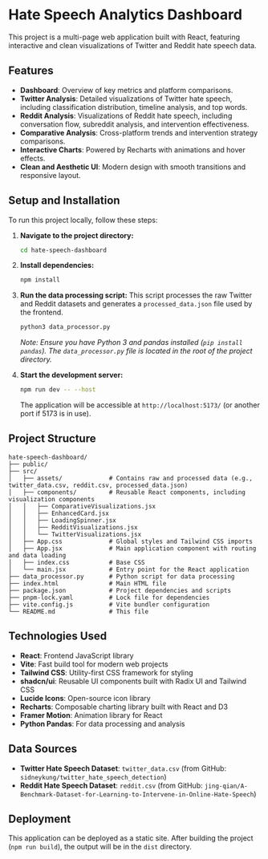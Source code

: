 # Hate Speech Analytics Dashboard

This project is a multi-page web application built with React, featuring interactive and clean visualizations of Twitter and Reddit hate speech data.

## Features

- **Dashboard**: Overview of key metrics and platform comparisons.
- **Twitter Analysis**: Detailed visualizations of Twitter hate speech, including classification distribution, timeline analysis, and top words.
- **Reddit Analysis**: Visualizations of Reddit hate speech, including conversation flow, subreddit analysis, and intervention effectiveness.
- **Comparative Analysis**: Cross-platform trends and intervention strategy comparisons.
- **Interactive Charts**: Powered by Recharts with animations and hover effects.
- **Clean and Aesthetic UI**: Modern design with smooth transitions and responsive layout.

## Setup and Installation

To run this project locally, follow these steps:

1.  **Navigate to the project directory:**
    ```bash
    cd hate-speech-dashboard
    ```

2.  **Install dependencies:**
    ```bash
    npm install
    ```

3.  **Run the data processing script:**
    This script processes the raw Twitter and Reddit datasets and generates a `processed_data.json` file used by the frontend.
    ```bash
    python3 data_processor.py
    ```
    *Note: Ensure you have Python 3 and pandas installed (`pip install pandas`). The `data_processor.py` file is located in the root of the project directory.*

4.  **Start the development server:**
    ```bash
    npm run dev -- --host
    ```

    The application will be accessible at `http://localhost:5173/` (or another port if 5173 is in use).

## Project Structure

```
hate-speech-dashboard/
├── public/
├── src/
│   ├── assets/             # Contains raw and processed data (e.g., twitter_data.csv, reddit.csv, processed_data.json)
│   ├── components/         # Reusable React components, including visualization components
│   │   ├── ComparativeVisualizations.jsx
│   │   ├── EnhancedCard.jsx
│   │   ├── LoadingSpinner.jsx
│   │   ├── RedditVisualizations.jsx
│   │   └── TwitterVisualizations.jsx
│   ├── App.css             # Global styles and Tailwind CSS imports
│   ├── App.jsx             # Main application component with routing and data loading
│   ├── index.css           # Base CSS
│   └── main.jsx            # Entry point for the React application
├── data_processor.py       # Python script for data processing
├── index.html              # Main HTML file
├── package.json            # Project dependencies and scripts
├── pnpm-lock.yaml          # Lock file for dependencies
├── vite.config.js          # Vite bundler configuration
└── README.md               # This file
```

## Technologies Used

-   **React**: Frontend JavaScript library
-   **Vite**: Fast build tool for modern web projects
-   **Tailwind CSS**: Utility-first CSS framework for styling
-   **shadcn/ui**: Reusable UI components built with Radix UI and Tailwind CSS
-   **Lucide Icons**: Open-source icon library
-   **Recharts**: Composable charting library built with React and D3
-   **Framer Motion**: Animation library for React
-   **Python Pandas**: For data processing and analysis

## Data Sources

-   **Twitter Hate Speech Dataset**: `twitter_data.csv` (from GitHub: `sidneykung/twitter_hate_speech_detection`)
-   **Reddit Hate Speech Dataset**: `reddit.csv` (from GitHub: `jing-qian/A-Benchmark-Dataset-for-Learning-to-Intervene-in-Online-Hate-Speech`)

## Deployment

This application can be deployed as a static site. After building the project (`npm run build`), the output will be in the `dist` directory.

